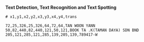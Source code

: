 **Text Detection, Text Recognition and Text Spotting**

```text
# x1,y1,x2,y2,x3,y3,x4,y4,trans

72,25,326,25,326,64,72,64,TAN WOON YANN
50,82,440,82,440,121,50,121,BOOK TA .K(TAMAN DAYA) SDN BND
205,121,285,121,285,139,205,139,789417-W
```
